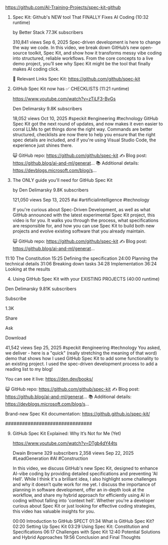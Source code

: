 
https://github.com/AI-Training-Projects/spec-kit-github


1) Spec Kit: Github's NEW tool That FINALLY Fixes AI Coding (10:32 runtime) 

    by Better Stack
    77.3K subscribers

    310,841 views  Sep 6, 2025
    Spec-driven development is here to change the way we code. In this video, we break down GitHub’s new open-source toolkit, Spec Kit, and show how it transforms messy vibe coding into structured, reliable workflows. From the core concepts to a live demo project, you’ll see why Spec Kit might be the tool that finally makes AI coding click.

    🔗 Relevant Links
    Spec Kit: https://github.com/github/spec-kit
    
    
    
2) GitHub Spec Kit now has ✅ CHECKLISTS  (11:21 runtime) 

    https://www.youtube.com/watch?v=zTiLF3-BvGs    

    Den Delimarsky
    9.8K subscribers

    18,052 views  Oct 10, 2025  #speckit #engineering #technology
    GitHub Spec Kit got the next round of updates, and now makes it even easier to corral LLMs to get things done the right way. Commands are better structured, checklists are now there to help you ensure that the right spec details are included, and if you're using Visual Studio Code, the experience just shines there.

    😺 GitHub repo: https://github.com/github/spec-kit
    ✍️ Blog post: https://github.blog/ai-and-ml/generat...
    📚 Additional details: https://devblogs.microsoft.com/blog/s...
        

3) The ONLY guide you'll need for GitHub Spec Kit

    by Den Delimarsky
    9.8K subscribers

    121,050 views  Sep 13, 2025  #ai #artificialintelligence #technology

    If you're curious about Spec-Driven Development, as well as what GitHub announced with the latest experimental Spec Kit project, this video is for you. It walks you through the process, what specifications are responsible for, and how you can use Spec Kit to build both new projects and evolve existing software that you already maintain.

    😺 GitHub repo: https://github.com/github/spec-kit
    ✍️ Blog post: https://github.blog/ai-and-ml/generat...

11:10 The Constitution
15:25 Defining the specification
24:00 Planning the technical details
31:06 Breaking down tasks
34:28 Implementation
36:24 Looking at the results    
    
4) Using GitHub Spec Kit with your EXISTING PROJECTS (40:00 runtime) 

Den Delimarsky
9.81K subscribers

Subscribe

1.3K


Share

Ask

Download

41,542 views  Sep 25, 2025  #speckit #engineering #technology
You asked, we deliver - here is a "quick" (really stretching the meaning of that word) demo that shows how I used GitHub Spec Kit to add some functionality to an existing project. I used the spec-driven development process to add a reading list to my blog!

You can see it live: https://den.dev/books/

😺 GitHub repo: https://github.com/github/spec-kit
✍️ Blog post: https://github.blog/ai-and-ml/generat...
📚 Additional details: https://devblogs.microsoft.com/blog/s...

Brand-new Spec Kit documentation: https://github.github.io/spec-kit/



###############################



9) GitHub Spec Kit Explained: Why It’s Not for Me (Yet)

    https://www.youtube.com/watch?v=DTgb4dY44ts

    Dwain Browne
    329 subscribers
    2,358 views  Sep 22, 2025  #LeadGeneration #AI #Construction

    In this video, we discuss GitHub's new Spec Kit, designed to enhance AI-vibe coding by providing detailed specifications and preventing 'AI Hell'. 
    While I think it's a brilliant idea, I also highlight some challenges and why it doesn’t quite work for me yet. I discuss the importance of planning in software development, offer an in-depth look at the workflow, and share my hybrid approach for efficiently using AI in coding without falling into 'context hell'. Whether you're a developer curious about Spec Kit or just looking for effective coding strategies, this video has valuable insights for you.

    00:00 Introduction to GitHub SPECT
    01:34 What is GitHub Spec Kit?
    02:20 Setting Up Spec Kit
    03:29 Using Spec Kit: Constitution and Specifications
    06:17 Challenges with Spec Kit
    12:40 Potential Solutions and Hybrid Approaches
    19:56 Conclusion and Final Thoughts
